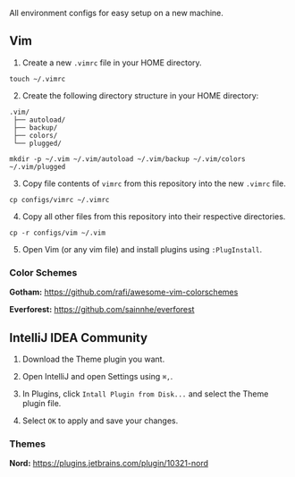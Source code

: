 All environment configs for easy setup on a new machine.

## Vim

1. Create a new `.vimrc` file in your HOME directory.

`touch ~/.vimrc`

2. Create the following directory structure in your HOME directory:

```
.vim/
 ├── autoload/
 ├── backup/
 ├── colors/
 └── plugged/
```
`mkdir -p ~/.vim ~/.vim/autoload ~/.vim/backup ~/.vim/colors ~/.vim/plugged`

3. Copy file contents of `vimrc` from this repository into the new `.vimrc` file.

`cp configs/vimrc ~/.vimrc`

4. Copy all other files from this repository into their respective directories.

`cp -r configs/vim ~/.vim`

5. Open Vim (or any vim file) and install plugins using `:PlugInstall`.

### Color Schemes

**Gotham:** https://github.com/rafi/awesome-vim-colorschemes

**Everforest:** https://github.com/sainnhe/everforest

## IntelliJ IDEA Community

1. Download the Theme plugin you want.

2. Open IntelliJ and open Settings using `⌘,`.

3. In Plugins, click `Intall Plugin from Disk...` and select the Theme plugin file.

4. Select `OK` to apply and save your changes.

### Themes

**Nord:** https://plugins.jetbrains.com/plugin/10321-nord
